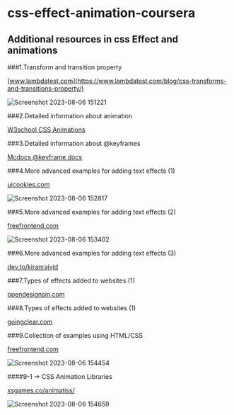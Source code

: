 # css-effect-animation-coursera

## Additional resources in css Effect and animations

###1.Transform and transition property

[www.lambdatest.com](https://www.lambdatest.com/blog/css-transforms-and-transitions-property/)

![Screenshot 2023-08-06 151221](https://github.com/sajith22580/css-effect-animation/assets/70060290/3ad837d0-9f6c-4f0f-976e-f04e05894813)

###2.Detailed information about animation

[W3school CSS Animations](https://www.w3schools.com/css/css3_animations.asp)

###3.Detailed information about @keyframes

[Mcdocs @keyframe docs](https://developer.mozilla.org/en-US/docs/Web/CSS/@keyframes)

###4.More advanced examples for adding text effects (1)

[uicookies.com](https://uicookies.com/css-text-effects/)

![Screenshot 2023-08-06 152817](https://github.com/sajith22580/css-effect-animation/assets/70060290/bd2842d4-00f4-4f80-ac0b-48513e5d4fc3)

###5.More advanced examples for adding text effects (2)

[freefrontend.com](https://freefrontend.com/css-typing-text/)

![Screenshot 2023-08-06 153402](https://github.com/sajith22580/css-effect-animation/assets/70060290/348581da-ca2b-4edd-ab11-9ea00d0afacd)

###6.More advanced examples for adding text effects (3)

[dev.to/kiranrajvjd](https://dev.to/kiranrajvjd/simple-text-effects-using-css-3dgp)

###7.Types of effects added to websites (1)

[opendesignsin.com](https://www.opendesignsin.com/blog/10-web-design-effects-to-enhance-your-website/)

###8.Types of effects added to websites (1)

[goingclear.com](https://goingclear.com/)

###9.Collection of examples using HTML/CSS

[freefrontend.com](https://freefrontend.com/css-animation-examples/)

![Screenshot 2023-08-06 154454](https://github.com/sajith22580/css-effect-animation/assets/70060290/31f3c944-a668-413b-815a-ec02a4586069)

####9-1 -> CSS Animation Libraries

[xsgames.co/animatiss/](https://xsgames.co/animatiss/)

![Screenshot 2023-08-06 154659](https://github.com/sajith22580/css-effect-animation/assets/70060290/499ad154-4882-4e66-af17-9e36879e9dc9)






